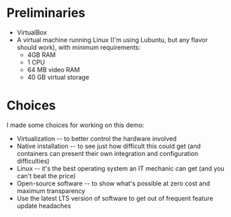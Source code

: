 # Preliminaries

* VirtualBox
* A virtual machine running Linux (I'm using Lubuntu, but any flavor should work), with minimum requirements:
  * 4GB RAM
  * 1 CPU
  * 64 MB video RAM
  * 40 GB virtual storage

# Choices

I made some choices for working on this demo:
* Virtualization -- to better control the hardware involved
* Native installation -- to see just how difficult this could get (and containers can present their own integration and configuration difficulties)
* Linux -- it's the best operating system an IT mechanic can get (and you can't beat the price)
* Open-source software -- to show what's possible at zero cost and maximum transparency
* Use the latest LTS version of software to get out of frequent feature update headaches

